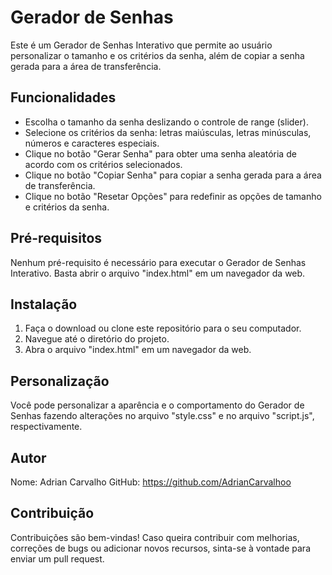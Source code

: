 # Gerador de Senhas 

Este é um  Gerador de Senhas Interativo que permite ao usuário personalizar o tamanho e os critérios da senha, além de copiar a senha gerada para a área de transferência.

## Funcionalidades

- Escolha o tamanho da senha deslizando o controle de range (slider).
- Selecione os critérios da senha: letras maiúsculas, letras minúsculas, números e caracteres especiais.
- Clique no botão "Gerar Senha" para obter uma senha aleatória de acordo com os critérios selecionados.
- Clique no botão "Copiar Senha" para copiar a senha gerada para a área de transferência.
- Clique no botão "Resetar Opções" para redefinir as opções de tamanho e critérios da senha.

## Pré-requisitos

Nenhum pré-requisito é necessário para executar o Gerador de Senhas Interativo. Basta abrir o arquivo "index.html" em um navegador da web.

## Instalação

1. Faça o download ou clone este repositório para o seu computador.
2. Navegue até o diretório do projeto.
3. Abra o arquivo "index.html" em um navegador da web.

## Personalização

Você pode personalizar a aparência e o comportamento do Gerador de Senhas fazendo alterações no arquivo "style.css" e no arquivo "script.js", respectivamente.

## Autor

Nome: Adrian Carvalho
GitHub: https://github.com/AdrianCarvalhoo

## Contribuição

Contribuições são bem-vindas! Caso queira contribuir com melhorias, correções de bugs ou adicionar novos recursos, sinta-se à vontade para enviar um pull request.


